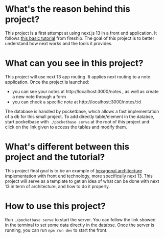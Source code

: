 # What's the reason behind this project?
This project is a first attempt at using next.js 13 in a front end application.
It follows [this basic tutorial](https://youtu.be/__mSgDEOyv8) from fireship.
The goal of this project is to better understand how next works and the tools it provides.

# What can you see in this project?
This project will use next 13 app routing.
It applies next routing to a note application.
Once the project is launched: 
  - you can see your notes at http://localhost:3000/notes , as well as create a new note through a form
  - you can check a specific note at http://localhost:3000/notes/:id

The database is handled by pocketbase, which allows a fast implementation of a db for this small project. To add directly table/element in the databse, start pocketbase with ```./pocketbase serve``` at the root of this project and click on the link given to access the tables and modify them.

# What's different between this project and the tutorial?
This project final goal is to be an example of [hexagonal architecture](https://medium.com/ssense-tech/hexagonal-architecture-there-are-always-two-sides-to-every-story-bc0780ed7d9c) implementation with front end technology, more specifically next 13. This project will serve as a template to get an idea of what can be done with next 13 in term of architecture, and how to do it properly.

# How to use this project?

Run ```./pocketbase serve``` to start the server. You can follow the link showed in the terminal to set some data directly in the databse. Once the server is running, you can run ```npm run dev``` to start the front.
